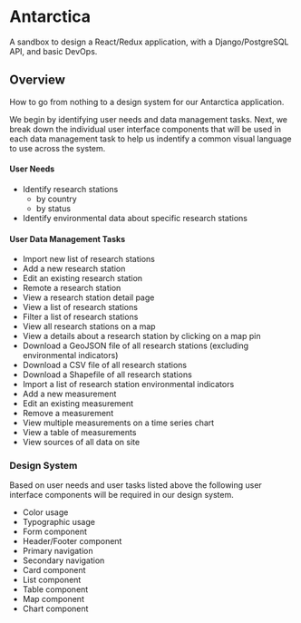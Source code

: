 # Antarctica
A sandbox to design a React/Redux application, with a Django/PostgreSQL API, and basic DevOps.

## Overview
How to go from nothing to a design system for our Antarctica application.

We begin by identifying user needs and data management tasks. Next, we break down the individual user interface components that will be used in each data management task to help us indentify a common visual language to use across the system.

#### User Needs 
- Identify research stations
  - by country
  - by status
- Identify environmental data about specific research stations

#### User Data Management Tasks
- Import new list of research stations
- Add a new research station
- Edit an existing research station
- Remote a research station
- View a research station detail page
- View a list of research stations
- Filter a list of research stations
- View all research stations on a map
- View a details about a research station by clicking on a map pin
- Download a GeoJSON file of all research stations (excluding environmental indicators)
- Download a CSV file of all research stations
- Download a Shapefile of all research stations
- Import a list of research station environmental indicators
- Add a new measurement
- Edit an existing measurement
- Remove a measurement
- View multiple measurements on a time series chart
- View a table of measurements
- View sources of all data on site

### Design System
Based on user needs and user tasks listed above the following user interface components will be required in our design system.

- Color usage
- Typographic usage
- Form component
- Header/Footer component
- Primary navigation
- Secondary navigation
- Card component
- List component
- Table component
- Map component
- Chart component